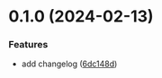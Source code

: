 # 0.1.0 (2024-02-13)


### Features

* add changelog ([6dc148d](https://github.com/dakell1/greetings-ci/commit/6dc148dbb52ea4fe1690b69a5c85208c8da1e02b))



